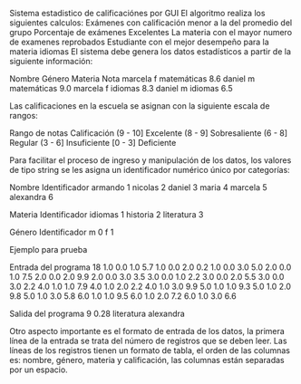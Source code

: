 Sistema estadistico de calificaciónes por GUI
El algoritmo realiza los siguientes calculos:
Exámenes con calificación menor a la del promedio del grupo
Porcentaje de exámenes Excelentes
La materia con el mayor numero de examenes reprobados
Estudiante con el mejor desempeño para la materia idiomas
El sistema debe genera los datos estadísticos a partir de la siguiente información:

Nombre	Género	 Materia	   Nota
marcela	  f	    matemáticas	 8.6
daniel	  m	    matemáticas	 9.0
marcela	  f	    idiomas	     8.3
daniel	  m	    idiomas	     6.5

Las calificaciones en la escuela se asignan con la siguiente escala de rangos:

Rango de notas	  Calificación 
(9 - 10]	        Excelente
(8 - 9]	          Sobresaliente
(6 - 8]	          Regular
(3 - 6]	          Insuficiente
[0 - 3]	          Deficiente

Para facilitar el proceso de ingreso y manipulación de los datos, los valores de tipo string se les asigna un identificador numérico único por categorías:

Nombre	Identificador
armando	  1
nicolas	  2
daniel	  3
maria	    4
marcela	  5
alexandra	6

Materia 	Identificador
idiomas	      1
historia	    2
literatura	  3

Género	Identificador
m	          0
f	          1

Ejemplo para prueba

Entrada del programa
18
1.0 0.0 1.0 5.7
1.0 0.0 2.0 0.2
1.0 0.0 3.0 5.0
2.0 0.0 1.0 7.5
2.0 0.0 2.0 9.9
2.0 0.0 3.0 3.5
3.0 0.0 1.0 2.2
3.0 0.0 2.0 5.5
3.0 0.0 3.0 2.2
4.0 1.0 1.0 7.9
4.0 1.0 2.0 2.2
4.0 1.0 3.0 9.9
5.0 1.0 1.0 9.3
5.0 1.0 2.0 9.8
5.0 1.0 3.0 5.8
6.0 1.0 1.0 9.5
6.0 1.0 2.0 7.2
6.0 1.0 3.0 6.6

Salida del programa
9
0.28
literatura
alexandra

Otro aspecto importante es el formato de entrada de los datos, la primera línea de la entrada se trata del número de registros que se deben leer. Las líneas de los registros tienen un formato de tabla, el orden de las columnas es: nombre, género, materia y calificación, las columnas están separadas por un espacio.
